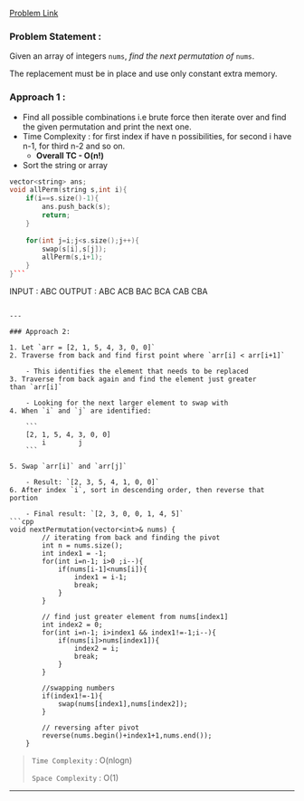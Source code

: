 
[Problem Link](https://leetcode.com/problems/next-permutation/description/)

### Problem Statement : 
Given an array of integers `nums`, _find the next permutation of_ `nums`.

The replacement must be in place and use only constant extra memory.



### Approach 1 :

- Find all possible combinations i.e brute force then iterate over and find the given permutation and print the next one.
- Time Complexity : for first index if have n possibilities, for second i have n-1, for third n-2 and so on.
	- **Overall TC - O(n!)**
- Sort the string or array
```cpp
vector<string> ans;
void allPerm(string s,int i){
    if(i==s.size()-1){
        ans.push_back(s);
        return;
    }
    
    for(int j=i;j<s.size();j++){
        swap(s[i],s[j]);
        allPerm(s,i+1);    
    }
}```

```
INPUT : ABC
OUTPUT : 
ABC
ACB
BAC
BCA
CAB
CBA
```

---

### Approach 2:

1. Let `arr = [2, 1, 5, 4, 3, 0, 0]`
2. Traverse from back and find first point where `arr[i] < arr[i+1]`
    
    - This identifies the element that needs to be replaced
3. Traverse from back again and find the element just greater than `arr[i]`
    
    - Looking for the next larger element to swap with
4. When `i` and `j` are identified:
    
    ```
    [2, 1, 5, 4, 3, 0, 0]
        i        j
    ```
    
5. Swap `arr[i]` and `arr[j]`
    
    - Result: `[2, 3, 5, 4, 1, 0, 0]`
6. After index `i`, sort in descending order, then reverse that portion
    
    - Final result: `[2, 3, 0, 0, 1, 4, 5]`
```cpp
void nextPermutation(vector<int>& nums) {
        // iterating from back and finding the pivot
        int n = nums.size();
        int index1 = -1;
        for(int i=n-1; i>0 ;i--){
            if(nums[i-1]<nums[i]){
                index1 = i-1;
                break;
            }
        }

        // find just greater element from nums[index1]
        int index2 = 0;
        for(int i=n-1; i>index1 && index1!=-1;i--){
            if(nums[i]>nums[index1]){
                index2 = i;
                break;
            }
        }

        //swapping numbers
        if(index1!=-1){
            swap(nums[index1],nums[index2]);
        }

        // reversing after pivot 
        reverse(nums.begin()+index1+1,nums.end());
    }
```

> `Time Complexity` : O(nlogn)
> 
> `Space Complexity` : O(1)

---
